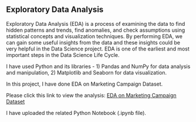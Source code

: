 ## Exploratory Data Analysis


Exploratory Data Analysis (EDA) is a process of examining the data to find hidden patterns and trends, find anomalies, and check assumptions using statistical concepts and visualization techniques. By performing EDA, we can gain some useful insights from the data and these insights could be very helpful in the Data Science project. EDA is one of the earliest and most important steps in the Data Science Life Cycle.  

I have used Python and its libraries -   1) Pandas and NumPy for data analysis and manipulation, 2) Matplotlib and Seaborn for data visualization.       
 
In this project, I have done EDA on Marketing Campaign Dataset.     

Please click this link to view the analysis: [EDA on Marketing Campaign Dataset](https://github.com/rakeshbangla41/exploratory_data_analysis/blob/main/EDA%20on%20Marketing%20Campaign%20Dataset/EDA_marketing_campaign.ipynb)

I have uploaded the related Python Notebook (.ipynb file).  

